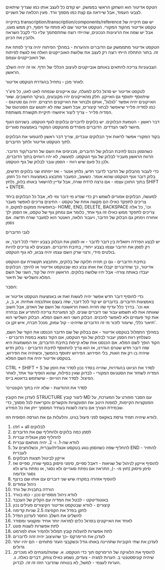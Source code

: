 הטקס אדיטור הוא השחקן הראשי בממשק. 
 יש קודם כל לעצב אותו כמו שצריך 
 שיתאים לצבעי העמוד, אבל שייראה גם קצת כמו מסמך וורד. 
 מעין הכלאה של השניים. 


 בתיקייה transcription/transcription/components/reference
 יש שם תיקייה של טקסט אדיטור מהקוד המקורי. 
 הטקסט אדיטור שם לא פותח עד הסוף, 
 רק ממש מעט, אבל יש שמה את הרעיונות הנכונים, שהייתי
 רוצה שתתסתמך עליו כדי לקבל השראה ולהבין את הכיוון. 


הטקסט אדיטור מתממשק עם הדוברים וההערות - במהלך הפיתוח יהיה צריך לפתח את זה. בתור התחלה הייתי רוצה רק לעצב את שלושת האובייקטים האלה ואז לגשת לפיתוח של האובייקטים עצמם. 

הצבעוניות צריכה להתאים באותם אובייקטים לעיצוב הכללי של הדף. אז זה  יהיה השלב הראשון. 

לאחר מכן - נתחיל בהגדרת הטקסט אדיטור. 

לטקסט אדיטור יש סרגל כלים למעלה, עם אייקונים שנפתח לאט לאט, כל פיצ'ר שיתווסף יתווסף גם האייקון. חלק מהאייקונים יהיו מקובעים, בעיקר החשובים. שאר האייקונים יהיה אפשר 'לגלגל', אותם ולבחור את האייקונים הרצויים. יהיה גם סטינגס - כמו למדיה פלייר שיאפשר לבחור קיצורים, אבל חשוב שזה לא יתנגש עם הסטינגס של המדיה פלייר - צריך ליצור איזושהי תיקיית תקשורת משותפת. 

דבר ראשון - הטמעת הבלוקים. 
יש בלוקים לדוברים ובלוקים לגוף הטקסט. בשניהם הגוף מיושר לשני הצדדים. הדוברים מופרדים מהטקסט המקורי באמצעות סוגריים. 

בקוד המקורי אפשר לראות איך הבלוקים עובדים, וצריך דבר ראשון להטמעי את הבלוקים לתוך הטקסט אדיטור ולתוך הדוברים. 

כשהסמן נכנס לתיבת הבלוק של הדוברים, מכניסים את השם של הדובר/קוד הדובר. הרווח הראשון מעביר לבלוק של גוף הטקסט. למעשה, לא יהיו רווחים בתוך הדוברים, ולכן כל פעם שיש רווח - הסמן עובר לבלוק של גוף הטקסט. 

כדי לעבור מהבלוק של הדובר לדובר חדש, נלחץ אנטר - ואז ייפתחו שני בלוקים חדשים, בלוק דובר וגוף הטקסט שהוא אומר. כששוב, המעבר מתבצע באמצעות רווח כל הזמן. 
בתוך התוכן עצמו - אם נרצה לרדת שורה, אבל עדיין להישאר באותו בלוק, נלחץ SHIFT + ENTER. 

למעשה, הבלוקים אמורים לשמש רק כדי שנדע מי דובר ומי לא, אבל כל הבלוקים ביחד צריכים לתפקד כאילו הם מקשה אחת של טקסט - החיצים צריכים לאפשר מעבר בחופשיות ממקום למקום, ה- HOME, END, DELETE, BACKSPACE וכו', כל אלה צריכים לתפקד ממש כאילו זה גוף אחד, כלומר אם נמחק גוף של טקסט, אז הסמן ילך אחורה וימחק גם הבלוק של הדובר, ויעבור הלאה, האנטר הוא למעבר שורה חדשה. אם נסמן

לגבי הדוברים 

יש לבצע הפרדה ויזואלית בין דובר לדובר - או לסמן את הבלוק בצבע ייחודי לכל דובר, או רק לסמן את הדובר עצמו בצבע ייחודי, בתיבת הדוברים. הצבעים לא צריכים להיות בולטים מידי, ורצוי שרק השם עצמו יהיה צבוע, לא גוף הטקסט. 

בתיבת הדוברים - גם כן תהיה חלוקה של בלוקים, ותתבצע תקשורת עם הטקסט אדיטור, כך שהדוברים יקבלו את אותו צבע כמו שבטקסט אדיטור או להיפך. 
הבלוקים יעבדו באותה צורה- אבל יהיו שלושה בלוקים. 
הראשון יהיה של קוד, השני של השם המלא והשלישי של תיאור. 

הסבר:

כדי להוסיף דובר חדש אפשר יהיה לעשות זאת או באמצעות הטקסט אדיטור או באמצעות הדוברים. 
בדוברים יש קוד לכל דובר, שזה בעצם אות/כמה אותיות. א, ב, ג, אא וכו'. בדרך כלל עדיף שזו תהיה האות הראשונה של השם של האדם, אבל חשוב שאותה אות לא תשמש עבור שני דוברים שונים. לןכ המערכת צריכה להתריע אם נבחרה אות קוד פעמיים ולא לאפשר להכניס. הבלוק השני הוא השם המלא. הבלוק השלישי הוא תיאור כללי, שיעזור לזכור מי זה הדוברים שזיהינו - קול עמוק, מנכל חברה, איש זקן וכו'. 

במהלך התמלול בטקסט אדיטור - אם בבלוק של שם הדובר הכנסנו את הקוד של השם, כשנלחץ רווח הסמן יעבור לבלוק של גוף הטקסט, אם הקוד נמצא במפת הדוברים - הקוד הופך לשם המלא. אם הכנסנו אות שלא קיימת בתיבת הדוברים, אז המשמעות היא שזה דובר חדש שטרם הגדרנו, אז הוא צריך להתווסף לתיבת הדוברים - בלוק חדש שיהיה בו רק את האות, בלי הפירוש. הפירוש יתווסף בהמשך, וכשיהיה את הפירוש, בטקסט אדיטור יהיה את השם המלא. 


CTRL + SHIFT + S
לסדר את הניווט בהגדרות, שהייה בסדר נכון
לסדר את הזמן של המדיה
לשחזר את הסטניגס המקורי - לבדוק שאין כפילות, שהוא הוסיף עוד אחד, לאחר הפיצול. 
לסדר את הווייוס - שישתמש בדאטא בייס. 

לסדר את ההודעות - שלא יהיו בתוך הקונטיינר

לעדכן את הקובץ STRUCTURE
ליצור קובץ MD עם הסבר מפורט על המערכת, על הפונקציות הקיימות, למפות היטב את הפונקציות והקשרים והקריאות לכל מסמך, כדי שבמידת הצורך אם נרצה לשנות בעתיד המסמך ייתן את כל המידע. 

לוודא שיהיה תמיד גרסת באקאפ לפני פיצול בגיט. והלעלות גם את הגרסה הסופית הזו.


1. ctrl + all לבלוקים
2. לסמן כמה בלוקים ולהחליף שם את הדוברים
3. להחליף סמן אנגלית עברית
4. לוודא שה-1. ו- 2. יהיה מותאם עברית
5. להחליף שפה כשהסמן נוגע בטקסט אנגלית/עברית, וכשלוחצים על END - להחזיר לעברית
6. אייקון לביטול תצוגת הבלוקים
7. להוסיף אייקון לניהול של שגיאות - דאבל ספייס, סימני פיסוק בסוף שורה, ספייס ואז סימן פיסוק (חוץ מ- -), התראה אם נפתח סוגריים ולא נסגר, או נפתח גרש ולא נסגר וכדומה
8. להוסיף אזהרה במקרה שיש שני דוברים עם אותו שם ברצף
9. ניהול עמודים
11. הורדה בתבנית של וורד
12. לוודא ניהול מספרים נכון - כמו בוורד 
13. באוטודיטקט - לבטל את המדיה עם הקליק של העכבר
14. קיצורים - לוודא שבטקסט אדיטור הקיצורים פעילים נכון
15. לתקן בפדל את הקפיצה 2.5 שניות קדימה
16. להשלים את השלב החסר לעדכון הפדל
17. לאחד את האייקונים בסרגל כלים למראה יותר אחיד ומקצועי ומסודר
18. לתת אפשרות לשנות פונט
19. לתת אפשרות להעלות קובץ תמלול ולהמיר אותו לפורמט
20. לעדכן את הרימרקס -כך שהעיצוב יהיה זהה לדוברים
21. לעדכן את שתי הקוביות שתהיינה באותו גודל וכשקבצי העזר פתוחים - הם יהיו יותר גדולים
22. להוסיף את הלוגיקה של הרימרקס תוך כדי הטקסט. 
א. שמות/מונחים לא מוכרים, שיהיה קוניססטנטי
ב. הערות למגיה  - צעדים, נשמע כאילו צוחק, דברים כאלה. 
ג. הערות לעצמי - למשל, לא בטוחה שהדובר הזה זה זה. לבדוק. 